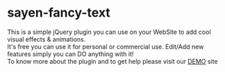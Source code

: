 # sayen-fancy-text
This is a simple jQuery plugin you can use on your WebSite to add cool visual effects & animations.<br/>
It's free you can use it for personal or commercial use. Edit/Add new features simply you can DO anything with it!<br/>
To know more about the plugin and to get help please visit our <a href="http://sayenthemes.com/work/sayenft/">DEMO</a> site
